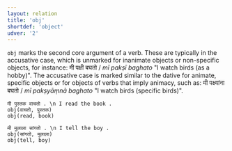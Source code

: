 ```yaml
---
layout: relation
title: 'obj'
shortdef: 'object'
udver: '2'
---
```


`obj` marks the second core argument of a verb. These are typically in the accusative case,
which is unmarked for inanimate objects or non-specific objects, for instance:
मी पक्षी बघतो / _mī pakṣī baghato_ "I watch birds (as a hobby)". The accusative case is marked
similar to the dative for animate, specific objects or for objects of verbs that imply
animacy, such as: मी पक्ष्यांना बघतो / _mī pakṣyāṃnā baghato_ "I watch birds (specific birds)".

~~~ sdparse
मी पुस्तक वाचतो . \n I read the book .
obj(वाचतो, पुस्तक)
obj(read, book)
~~~

~~~ sdparse
मी मुलाला सांगतो . \n I tell the boy .
obj(सांगतो, मुलाला)
obj(tell, boy)
~~~

<!-- Interlanguage links updated So kvě 14 19:03:59 CEST 2022 -->
